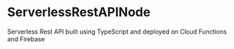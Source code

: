 # ServerlessRestAPINode
Serverless Rest API built using TypeScript and deployed on Cloud Functions and Firebase

